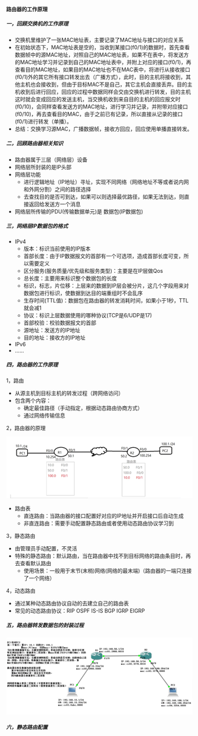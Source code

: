 #### 路由器的工作原理

##### 一，回顾交换机的工作原理

- 交换机里维护了一张MAC地址表，主要记录了MAC地址与接口的对应关系
- 在初始状态下，MAC地址表是空的，当收到某接口(f0/1)的数据时，首先查看数据帧中的源MAC地址，对照自己的MAC地址表，如果不在表中，将发送方的MAC地址学习并记录到自己的MAC地址表中，并附上对应的接口(f0/1)，再查看目的MAC地址，如果目的MAC地址也不在MAC表中，将进行从接收接口(f0/1)外的其它所有接口转发出去（广播方式），此时，目的主机将接收到，其他主机也会接收到，但由于目标MAC不是自己，其它主机会直接丢弃。目的主机收到后进行回应，回应的过程中数据同样会交由交换机进行转发，目的主机这时就会变成回应的发送主机，当交换机收到来自目的主机的回应报文时(f0/10)，会同样查看发送方的MAC地址，进行学习并记录，并附带对应接口(f0/10)，再去查看目的MAC，由于之前已有记录，所以直接从记录的接口(f0/1)进行转发（单播）。
- 总结：交换学习源MAC，广播数据帧，接收方回应，回应使用单播直接转发。

##### 二，回顾路由器相关知识

- 路由器属于三层（网络层）设备
- 网络层所封装的是IP头部
- 网络层功能
  - 进行逻辑地址（IP地址）寻址，实现不同网络（网络地址不等或者说内网和外网分割）之间的路径选择
  - 去查找目的是否可到达，如果可以则选择最优路径，如果无法到达，则直接返回给发送方一个消息
- 网络层所传输的PDU(传输数据单元)是 数据包(IP数据包)

##### 三，网络层IP数据包的格式

- IPv4
  - 版本：标识当前使用的IP版本
  - 首部长度：由于IP数据报文的首部有一个可选项，造成首部长度可变，所以需要定义
  - 区分服务(服务质量/优先级和服务类型)：主要是在IP层做Qos
  - 总长度：主要用来标识整个数据包的长度
  - 标识，标志，片位移：上层来的数据到IP层会被分片，这几个字段用来对数据包进行标识，使数据到达目的端重组时不会乱序
  - 生存时间(TTL值)：数据包在路由器的转发消耗时间，如果小于1秒，TTL就会减1
  - 协议：标识上层数据使用的哪种协议(TCP是6/UDP是17)
  - 首部校验：校验数据报文的首部
  - 源地址：发送方的IP地址
  - 目的地址：接收方的IP地址
- IPv6
- ......

##### 四，路由器的工作原理

1，路由

- 从源主机到目标主机的转发过程（跨网络访问）
- 包含两个内容：
  - 确定最佳路径（手动指定，根据动态路由协商方式）
  - 通过网络传输信息

2，路由器的原理

![image-20220903222132778](https://raw.githubusercontent.com/Bssn520/Images/master/Test/202212201810844.png)

- 路由表
  - 直连路由：当路由器的接口配置好对应的IP地址并开启接口后自动生成
  - 非直连路由：需要手动配置静态路由或者使用动态路由协议学习到

3，静态路由

- 由管理员手动配置，不灵活
- 特殊的静态路由：默认路由，当在路由器中找不到目标网络的路由条目时，再去查看默认路由
  - 使用场景：一般用于末节(末梢)网络(网络的最末端)（路由器的一端只连接了一个网络）

4，动态路由

- 通过某种动态路由协议自动的去建立自己的路由表
- 常见的动态路由协议：RIP    OSPF    IS-IS    BGP    IGRP    EIGRP

##### 五，路由器转发数据包的封装过程

![image-20220904213612316](https://raw.githubusercontent.com/Bssn520/Images/master/Test/202212201810845.png)

##### 六，静态路由配置













